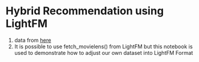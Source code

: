 # Hybrid Recommendation using LightFM
1. data from [here](https://grouplens.org/datasets/movielens/100k/)
2. It is possible to use fetch_movielens() from LightFM but this notebook is used to demonstrate how to adjust our own dataset into LightFM Format